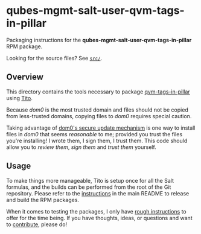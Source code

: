 qubes-mgmt-salt-user-qvm-tags-in-pillar
===========================================

Packaging instructions for the **qubes-mgmt-salt-user-qvm-tags-in-pillar** RPM package.

Looking for the source files? See [`src/`][src].

  [src]: ./src/

Overview
--------

This directory contains the tools necessary to package [qvm-tags-in-pillar][src] using [Tito][tito].

Because _dom0_ is the most trusted domain and files should not be copied from less-trusted domains, copying files to _dom0_ requires special caution.

Taking advantage of [dom0's secure update mechanism][secure-updates] is one way to install files in _dom0_ that seems _reasonable_ to me; provided you trust the files you're installing! I wrote them, I sign them, I trust them. This code should allow you to _review them_, _sign them_ and _trust them_ yourself.

  [tito]: https://github.com/rpm-software-management/tito
  [secure-updates]: https://www.qubes-os.org/doc/dom0-secure-updates

Usage
-----

To make things more manageable, Tito is setup once for all the Salt formulas, and the builds can be performed from the root of the Git repository. Please refer to the [instructions][release] in the main README to release and build the RPM packages.

When it comes to testing the packages, I only have [rough instructions][testing-plan] to offer for the time being. If you have thoughts, ideas, or questions and want to [contribute][contributing], please do!

  [release]: https://github.com/gonzalo-bulnes/qubes-mgmt-salt-user#development
  [testing-plan]: https://github.com/gonzalo-bulnes/qubes-mgmt-salt-user/pull/3#issuecomment-778722564
  [contributing]: https://github.com/gonzalo-bulnes/qubes-mgmt-salt-user/blob/main/CONTRIBUTING.md
